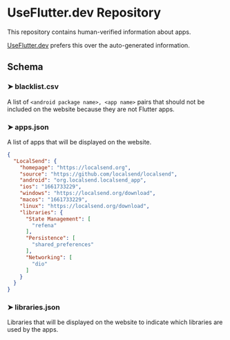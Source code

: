 # UseFlutter.dev Repository

This repository contains human-verified information about apps.

[UseFlutter.dev](https://useflutter.dev) prefers this over the auto-generated information.

## Schema

### ➤ blacklist.csv

A list of `<android package name>, <app name>` pairs that should not be included on the website
because they are not Flutter apps.

### ➤ apps.json

A list of apps that will be displayed on the website.

```json
{
  "LocalSend": {
    "homepage": "https://localsend.org",
    "source": "https://github.com/localsend/localsend",
    "android": "org.localsend.localsend_app",
    "ios": "1661733229",
    "windows": "https://localsend.org/download",
    "macos": "1661733229",
    "linux": "https://localsend.org/download",
    "libraries": {
      "State Management": [
        "refena"
      ],
      "Persistence": [
        "shared_preferences"
      ],
      "Networking": [
        "dio"
      ]
    }
  }
}
```

### ➤ libraries.json

Libraries that will be displayed on the website to indicate which libraries are used by the apps.
